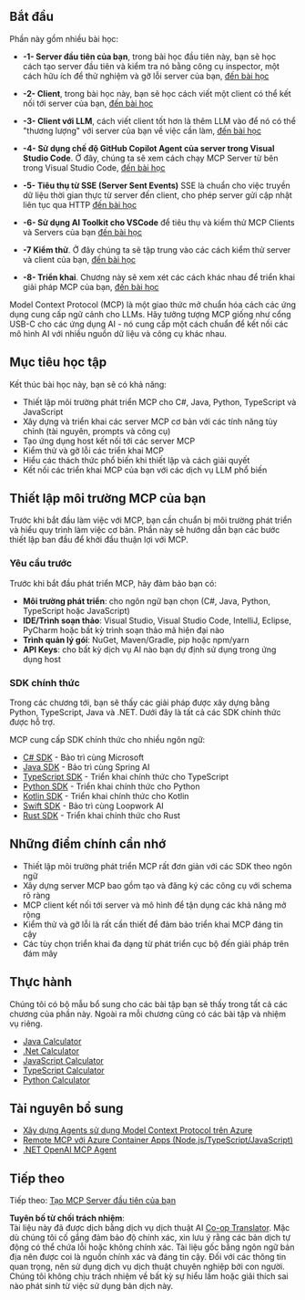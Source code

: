 <!--
CO_OP_TRANSLATOR_METADATA:
{
  "original_hash": "b547c992c056d4296d641ed8ec2cc4cb",
  "translation_date": "2025-06-02T17:39:32+00:00",
  "source_file": "03-GettingStarted/README.md",
  "language_code": "vi"
}
-->
## Bắt đầu  

Phần này gồm nhiều bài học:

- **-1- Server đầu tiên của bạn**, trong bài học đầu tiên này, bạn sẽ học cách tạo server đầu tiên và kiểm tra nó bằng công cụ inspector, một cách hữu ích để thử nghiệm và gỡ lỗi server của bạn, [đến bài học](/03-GettingStarted/01-first-server/README.md)

- **-2- Client**, trong bài học này, bạn sẽ học cách viết một client có thể kết nối tới server của bạn, [đến bài học](/03-GettingStarted/02-client/README.md)

- **-3- Client với LLM**, cách viết client tốt hơn là thêm LLM vào để nó có thể "thương lượng" với server của bạn về việc cần làm, [đến bài học](/03-GettingStarted/03-llm-client/README.md)

- **-4- Sử dụng chế độ GitHub Copilot Agent của server trong Visual Studio Code**. Ở đây, chúng ta sẽ xem cách chạy MCP Server từ bên trong Visual Studio Code, [đến bài học](/03-GettingStarted/04-vscode/README.md)

- **-5- Tiêu thụ từ SSE (Server Sent Events)** SSE là chuẩn cho việc truyền dữ liệu thời gian thực từ server đến client, cho phép server gửi cập nhật liên tục qua HTTP [đến bài học](/03-GettingStarted/05-sse-server/README.md)

- **-6- Sử dụng AI Toolkit cho VSCode** để tiêu thụ và kiểm thử MCP Clients và Servers của bạn [đến bài học](/03-GettingStarted/06-aitk/README.md)

- **-7 Kiểm thử**. Ở đây chúng ta sẽ tập trung vào các cách kiểm thử server và client của bạn, [đến bài học](/03-GettingStarted/07-testing/README.md)

- **-8- Triển khai**. Chương này sẽ xem xét các cách khác nhau để triển khai giải pháp MCP của bạn, [đến bài học](/03-GettingStarted/08-deployment/README.md)


Model Context Protocol (MCP) là một giao thức mở chuẩn hóa cách các ứng dụng cung cấp ngữ cảnh cho LLMs. Hãy tưởng tượng MCP giống như cổng USB-C cho các ứng dụng AI - nó cung cấp một cách chuẩn để kết nối các mô hình AI với nhiều nguồn dữ liệu và công cụ khác nhau.

## Mục tiêu học tập

Kết thúc bài học này, bạn sẽ có khả năng:

- Thiết lập môi trường phát triển MCP cho C#, Java, Python, TypeScript và JavaScript
- Xây dựng và triển khai các server MCP cơ bản với các tính năng tùy chỉnh (tài nguyên, prompts và công cụ)
- Tạo ứng dụng host kết nối tới các server MCP
- Kiểm thử và gỡ lỗi các triển khai MCP
- Hiểu các thách thức phổ biến khi thiết lập và cách giải quyết
- Kết nối các triển khai MCP của bạn với các dịch vụ LLM phổ biến

## Thiết lập môi trường MCP của bạn

Trước khi bắt đầu làm việc với MCP, bạn cần chuẩn bị môi trường phát triển và hiểu quy trình làm việc cơ bản. Phần này sẽ hướng dẫn bạn các bước thiết lập ban đầu để khởi đầu thuận lợi với MCP.

### Yêu cầu trước

Trước khi bắt đầu phát triển MCP, hãy đảm bảo bạn có:

- **Môi trường phát triển**: cho ngôn ngữ bạn chọn (C#, Java, Python, TypeScript hoặc JavaScript)
- **IDE/Trình soạn thảo**: Visual Studio, Visual Studio Code, IntelliJ, Eclipse, PyCharm hoặc bất kỳ trình soạn thảo mã hiện đại nào
- **Trình quản lý gói**: NuGet, Maven/Gradle, pip hoặc npm/yarn
- **API Keys**: cho bất kỳ dịch vụ AI nào bạn dự định sử dụng trong ứng dụng host


### SDK chính thức

Trong các chương tới, bạn sẽ thấy các giải pháp được xây dựng bằng Python, TypeScript, Java và .NET. Dưới đây là tất cả các SDK chính thức được hỗ trợ.

MCP cung cấp SDK chính thức cho nhiều ngôn ngữ:
- [C# SDK](https://github.com/modelcontextprotocol/csharp-sdk) - Bảo trì cùng Microsoft
- [Java SDK](https://github.com/modelcontextprotocol/java-sdk) - Bảo trì cùng Spring AI
- [TypeScript SDK](https://github.com/modelcontextprotocol/typescript-sdk) - Triển khai chính thức cho TypeScript
- [Python SDK](https://github.com/modelcontextprotocol/python-sdk) - Triển khai chính thức cho Python
- [Kotlin SDK](https://github.com/modelcontextprotocol/kotlin-sdk) - Triển khai chính thức cho Kotlin
- [Swift SDK](https://github.com/modelcontextprotocol/swift-sdk) - Bảo trì cùng Loopwork AI
- [Rust SDK](https://github.com/modelcontextprotocol/rust-sdk) - Triển khai chính thức cho Rust

## Những điểm chính cần nhớ

- Thiết lập môi trường phát triển MCP rất đơn giản với các SDK theo ngôn ngữ
- Xây dựng server MCP bao gồm tạo và đăng ký các công cụ với schema rõ ràng
- MCP client kết nối tới server và mô hình để tận dụng các khả năng mở rộng
- Kiểm thử và gỡ lỗi là rất cần thiết để đảm bảo triển khai MCP đáng tin cậy
- Các tùy chọn triển khai đa dạng từ phát triển cục bộ đến giải pháp trên đám mây

## Thực hành

Chúng tôi có bộ mẫu bổ sung cho các bài tập bạn sẽ thấy trong tất cả các chương của phần này. Ngoài ra mỗi chương cũng có các bài tập và nhiệm vụ riêng.

- [Java Calculator](./samples/java/calculator/README.md)
- [.Net Calculator](../../../03-GettingStarted/samples/csharp)
- [JavaScript Calculator](./samples/javascript/README.md)
- [TypeScript Calculator](./samples/typescript/README.md)
- [Python Calculator](../../../03-GettingStarted/samples/python)

## Tài nguyên bổ sung

- [Xây dựng Agents sử dụng Model Context Protocol trên Azure](https://learn.microsoft.com/azure/developer/ai/intro-agents-mcp)
- [Remote MCP với Azure Container Apps (Node.js/TypeScript/JavaScript)](https://learn.microsoft.com/samples/azure-samples/mcp-container-ts/mcp-container-ts/)
- [.NET OpenAI MCP Agent](https://learn.microsoft.com/samples/azure-samples/openai-mcp-agent-dotnet/openai-mcp-agent-dotnet/)

## Tiếp theo

Tiếp theo: [Tạo MCP Server đầu tiên của bạn](/03-GettingStarted/01-first-server/README.md)

**Tuyên bố từ chối trách nhiệm**:  
Tài liệu này đã được dịch bằng dịch vụ dịch thuật AI [Co-op Translator](https://github.com/Azure/co-op-translator). Mặc dù chúng tôi cố gắng đảm bảo độ chính xác, xin lưu ý rằng các bản dịch tự động có thể chứa lỗi hoặc không chính xác. Tài liệu gốc bằng ngôn ngữ bản địa nên được coi là nguồn chính xác và đáng tin cậy. Đối với các thông tin quan trọng, nên sử dụng dịch vụ dịch thuật chuyên nghiệp bởi con người. Chúng tôi không chịu trách nhiệm về bất kỳ sự hiểu lầm hoặc giải thích sai nào phát sinh từ việc sử dụng bản dịch này.